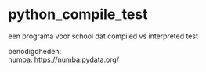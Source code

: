# python_compile_test
een programa voor school dat compiled vs interpreted test

benodigdheden:\
numba: https://numba.pydata.org/
